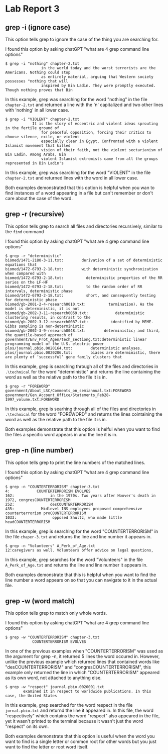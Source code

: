 # **Lab Report 3**
## grep -i (ignore case)
This option tells grep to ignore the case of the thing you are searching for.

I found this option by asking chatGPT "what are 4 grep command line options"

```
$ grep -i "nothing" chapter-2.txt
                in the world today and the worst terrorists are the Americans. Nothing could stop
                as entirely material, arguing that Western society possesses "nothing that will
                inspired by Bin Ladin. They were promptly executed. Though nothing proves that Bin
```
In this example, grep was searching for the word "nothing" in the file `chapter-2.txt` and returned a line with the 'n' capitalized and two other lines with 'nothing' in all lower case.

```
$ grep -i "VIOLENT" chapter-2.txt
            It is the story of eccentric and violent ideas sprouting in the fertile ground of
                for peaceful opposition, forcing their critics to choose silence, exile, or violent
                especially clear in Egypt. Confronted with a violent Islamist movement that killed
                vision of their faith, not the violent sectarianism of Bin Ladin. Among Arabs, Bin
                violent Islamist extremists came from all the groups represented in Bin Ladin's
```
In this example, grep was searching for the word "VIOLENT" in the file `chapter-2.txt` and returned lines with the word in all lower case.

Both examples demonstrated that this option is helpful when you wan to find instances of a word appearing in a file but can't remember or don't care about the case of the word.


## grep -r (recursive)
This option tells grep to search all files and directories recursively, similar to the `find` command 

I found this option by asking chatGPT "what are 4 grep command line options"

```
$ grep -r "deterministic"
biomed/1471-2180-3-11.txt:        derivation of a set of deterministic equations that
biomed/1472-6793-2-18.txt:        with deterministic synchronization when compared with
biomed/1472-6793-2-18.txt:          deterministic properties of the RR series on the LF-HF
biomed/1472-6793-2-18.txt:          to the random order of RR intervals, deterministic phase
biomed/1472-6793-2-18.txt:          short, and consequently testing for deterministic phase
biomed/gb-2001-2-4-research0010.txt:          termination). As the model is deterministic, it is not
biomed/gb-2002-3-11-research0059.txt:            deterministic clustering results, in contrast to the
biomed/gb-2002-3-12-research0087.txt:          identified by MEME. Gibbs sampling is non-deterministic
biomed/gb-2002-3-9-research0048.txt:        deterministic; and third, the quantile-based approach of
government/Env_Prot_Agen/tech_sectiong.txt:deterministic linear programming model of the U.S. electric power
plos/journal.pbio.0020164.txt:        deterministic analyses.
plos/journal.pbio.0020206.txt:        biases are deterministic, there are plenty of ‘successful’ gene family clusters that
```
In this example, grep is searching through all of the files and directories in `.\technical` for the word "deterministic" and returns the line containing the word as well as the relative path to the file it is in.

```
$ grep -r "FOREWORD"
government/About_LSC/Comments_on_semiannual.txt:FOREWORD
government/Gen_Account_Office/Statements_Feb28-1997_volume.txt:FOREWORD
```
In this example, grep is searhing through all of the files and directories in `.\technical` for the word "FOREWORD" and returns the lines cointaining the word as well as the relative path to the file it is in.

Both examples demonstrate that this option is helful when you want to find the files a specific word appears in and the line it is in.


## grep -n (line number)
This option tells grep to print the line numbers of the matched lines.

I found this option by asking chatGPT "what are 4 grep command line options"

```
$ grep -n "COUNTERTERRORISM" chapter-3.txt
4:            COUNTERTERRORISM EVOLVES
162:                in the 1970s. Two years after Hoover's death in 1972, congresCOUNTERTERRORISM 
252:                desCOUNTERTERRORISM
435:            Midlevel INS employees proposed comprehensive counterterrorism proCOUNTERTERRORISM
1033:                opposed Shultz, who made little headCOUNTERTERRORISM
```
In this example, grep is searching for the word "COUNTERTERRORISM" in the file `chaper-3.txt` and returns the line and line number it appears in.

```
$ grep -n "Volunteers" A_Perk_of_Age.txt
12:caregivers as well. Volunteers offer advice on legal questions,
```
In this example, grep searches for the word "Volunteers" in the file `A_Perk_of_Age.txt` and returns the line and line number it appears in.

Both examples demonstrate that this is helpful when you want to find the line number a word appears on so that you can navigate to it in the actual file.


## grep -w (word match)
This option tells grep to match only whole words.

I found this option by asking chatGPT "what are 4 grep command line options"

```
$ grep -w "COUNTERTERRORISM" chapter-3.txt
            COUNTERTERRORISM EVOLVES
```
In one of the previous examples when "COUNTERTERRORISM" was used as the argument for grep -n, it returned 5 lines the word occured in. However, unlike the previous example which returned lines that contained words like "desCOUNTERTERRORISM" and "congresCOUNTERTERRORISM", this example only returned the line in which "COUNTERTERRORISM" appeared as its own word, not attached to anything else.

```
$ grep -w "respect" journal.pbio.0020001.txt
        examined it in respect to worldwide publications. In this case, the United States
```
In this example, grep searched for the word respect in the file `jornal.pbio.txt` and returnd the line it appeared in. In this file, the word "respectively" which contains the word "respect" also appeared in the file, yet it wasn't printed to the terminal because it wasn't just the word "respect" on its own.

Both examples demonstrate that this option is useful when the word you want to find is a single letter or common root for other words but you just want to find the letter or root word itself.
